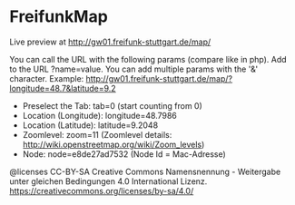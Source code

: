 FreifunkMap
===========


Live preview at http://gw01.freifunk-stuttgart.de/map/


You can call the URL with the following params (compare like in php).
Add to the URL ?name=value. You can add multiple params with the '&' character.
Example: http://gw01.freifunk-stuttgart.de/map/?longitude=48.7&latitude=9.2

* Preselect the Tab: tab=0 (start counting from 0)
* Location (Longitude): longitude=48.7986
* Location (Latitude):  latitude=9.2048
* Zoomlevel: zoom=11 (Zoomlevel details: http://wiki.openstreetmap.org/wiki/Zoom_levels)
* Node: node=e8de27ad7532 (Node Id = Mac-Adresse)


 @licenses	CC-BY-SA Creative Commons Namensnennung - Weitergabe unter gleichen Bedingungen 4.0 International Lizenz. https://creativecommons.org/licenses/by-sa/4.0/
